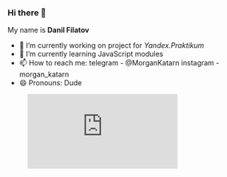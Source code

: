 ### Hi there 👋

My name is **Danil Filatov**


- 🔭 I’m currently working on project for *Yandex.Praktikum*
- 🌱 I’m currently learning JavaScript modules
- 📫 How to reach me: telegram - @MorganKatarn 
                       instagram - morgan_katarn
- 😄 Pronouns: Dude

<figure><embed src="https://wakatime.com/share/@cf575faa-2a35-4410-b6cb-4170a1f7c692/7ab95cf7-3e7e-4cd9-9f61-2068def3275e.svg"></embed></figure>
